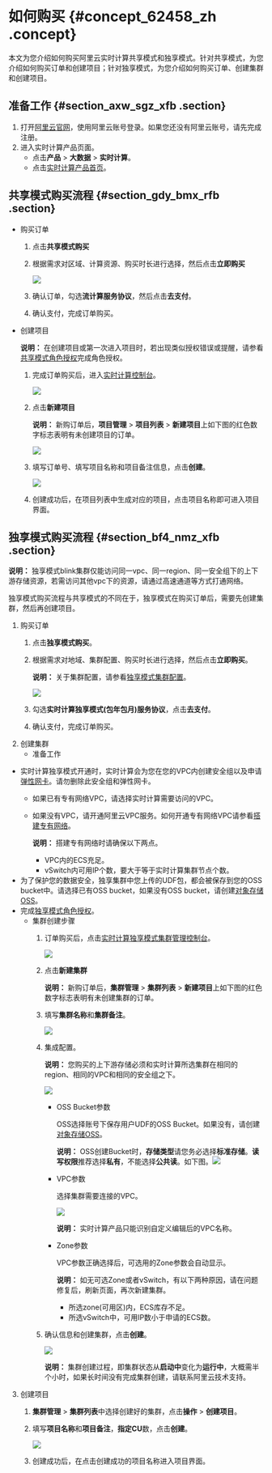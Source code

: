 # 如何购买 {#concept_62458_zh .concept}

本文为您介绍如何购买阿里云实时计算共享模式和独享模式。针对共享模式，为您介绍如何购买订单和创建项目；针对独享模式，为您介绍如何购买订单、创建集群和创建项目。

## 准备工作 {#section_axw_sgz_xfb .section}

1.  打开[阿里云官网](https://www.aliyun.com)，使用阿里云账号登录。如果您还没有阿里云账号，请先完成注册。
2.  进入实时计算产品页面。
    -   点击**产品** \> **大数据** \> **实时计算**。
    -   点击[实时计算产品首页](https://data.aliyun.com/product/sc?spm=5176.8142029.dataTechnology.3.2f366d3ed3LvmR)。

## 共享模式购买流程 {#section_gdy_bmx_rfb .section}

-   购买订单

    1.  点击**共享模式购买**
    2.  根据需求对区域、计算资源、购买时长进行选择，然后点击**立即购买**

        ![](http://static-aliyun-doc.oss-cn-hangzhou.aliyuncs.com/assets/img/40807/155073685621771_zh-CN.png)

    3.  确认订单，勾选**流计算服务协议**，然后点击**去支付**。
    4.  确认支付，完成订单购买。
-   创建项目

    **说明：** 在创建项目或第一次进入项目时，若出现类似授权错误或提醒，请参看[共享模式角色授权](cn.zh-CN/准备工作/共享模式角色授权.md#)完成角色授权。

    1.  完成订单购买后，进入[实时计算控制台](https://stream.console.aliyun.com)。

        ![](http://static-aliyun-doc.oss-cn-hangzhou.aliyuncs.com/assets/img/40807/155073685621774_zh-CN.png)

    2.  点击**新建项目**

        **说明：** 新购订单后，**项目管理** \> **项目列表** \> **新建项目**上如下图的红色数字标志表明有未创建项目的订单。

        ![](http://static-aliyun-doc.oss-cn-hangzhou.aliyuncs.com/assets/img/40807/155073685621775_zh-CN.png)

    3.  填写订单号、填写项目名称和项目备注信息，点击**创建**。

        ![](http://static-aliyun-doc.oss-cn-hangzhou.aliyuncs.com/assets/img/40807/155073685621776_zh-CN.png)

    4.  创建成功后，在项目列表中生成对应的项目，点击项目名称即可进入项目界面。

## 独享模式购买流程 {#section_bf4_nmz_xfb .section}

**说明：** 独享模式blink集群仅能访问同一vpc、同一region、同一安全组下的上下游存储资源，若需访问其他vpc下的资源，请通过高速通道等方式打通网络。

独享模式购买流程与共享模式的不同在于，独享模式在购买订单后，需要先创建集群，然后再创建项目。

1.  购买订单
    1.  点击**独享模式购买**。
    2.  根据需求对地域、集群配置、购买时长进行选择，然后点击**立即购买**。

        **说明：** 关于集群配置，请参看[独享模式集群配置](cn.zh-CN/准备工作/独享模式集群配置.md#)。

        ![](http://static-aliyun-doc.oss-cn-hangzhou.aliyuncs.com/assets/img/40807/155073685633090_zh-CN.png)

    3.  勾选**实时计算独享模式\(包年包月\)服务协议**，点击**去支付**。
    4.  确认支付，完成订单购买。
2.  创建集群
    -   准备工作

-   实时计算独享模式开通时，实时计算会为您在您的VPC内创建安全组以及申请[弹性网卡](https://help.aliyun.com/document_detail/58496.html?spm=a2c4g.11186623.2.17.13525aa36Z6Kg9)。请勿删除此安全组和弹性网卡。
    -   如果已有专有网络VPC，请选择实时计算需要访问的VPC。
    -   如果没有VPC，请开通阿里云VPC服务。如何开通专有网络VPC请参看[搭建专有网络](https://help.aliyun.com/document_detail/65430.html?spm=a2c4g.11186623.2.18.13525aa36Z6Kg9)。

        **说明：** 搭建专有网络时请确保以下两点。

        -   VPC内的ECS充足。
        -   vSwitch内可用IP个数，要大于等于实时计算集群节点个数。
-   为了保护您的数据安全，独享集群中您上传的UDF包，都会被保存到您的OSS bucket中。请选择已有OSS bucket，如果没有OSS bucket，请创建[对象存储OSS](https://www.aliyun.com/product/oss?spm=a2c4g.11186623.2.19.13525aa36Z6Kg9)。
-   完成[独享模式角色授权](https://help.aliyun.com/document_detail/98249.html)。
    -   集群创建步骤
        1.  订单购买后，点击[实时计算独享模式集群管理控制台](https://stream.console.aliyun.com)。

            ![](http://static-aliyun-doc.oss-cn-hangzhou.aliyuncs.com/assets/img/40807/155073685633095_zh-CN.png)

        2.  点击**新建集群**

            **说明：** 新购订单后，**集群管理** \> **集群列表** \> **新建项目**上如下图的红色数字标志表明有未创建集群的订单。

        3.  填写**集群名称**和**集群备注**。

            ![](http://static-aliyun-doc.oss-cn-hangzhou.aliyuncs.com/assets/img/40807/155073685733096_zh-CN.png)

        4.  集成配置。

            **说明：** 您购买的上下游存储必须和实时计算所选集群在相同的region、相同的VPC和相同的安全组之下。

            ![](http://static-aliyun-doc.oss-cn-hangzhou.aliyuncs.com/assets/img/40807/155073685733097_zh-CN.png)

            -   OSS Bucket参数

                OSS选择账号下保存用户UDF的OSS Bucket。如果没有，请创建[对象存储OSS](https://www.aliyun.com/product/oss?spm=a2c4g.11186623.2.24.13525aa36Z6Kg9)。

                **说明：** OSS创建Bucket时，**存储类型**请您务必选择**标准存储**。**读写权限**推荐选择**私有**，不能选择**公共读**。如下图。![](http://static-aliyun-doc.oss-cn-hangzhou.aliyuncs.com/assets/img/40807/155073685733098_zh-CN.png)

            -   VPC参数

                选择集群需要连接的VPC。

                ![](http://static-aliyun-doc.oss-cn-hangzhou.aliyuncs.com/assets/img/40807/155073685733836_zh-CN.png)

                **说明：** 实时计算产品只能识别自定义编辑后的VPC名称。

            -   Zone参数

                VPC参数正确选择后，可选用的Zone参数会自动显示。

                **说明：** 如无可选Zone或者vSwitch，有以下两种原因，请在问题修复后，刷新页面，再次新建集群。

                -   所选zone\(可用区\)内，ECS库存不足。
                -   所选vSwitch中，可用IP数小于申请的ECS数。
        5.  确认信息和创建集群，点击**创建**。

            ![](http://static-aliyun-doc.oss-cn-hangzhou.aliyuncs.com/assets/img/40807/155073685733099_zh-CN.png)

            **说明：** 集群创建过程，即集群状态从**启动中**变化为**运行中**，大概需半个小时，如果长时间没有完成集群创建，请联系阿里云技术支持。

3.  创建项目
    1.  **集群管理** \> **集群列表**中选择创建好的集群，点击**操作** \> **创建项目**。
    2.  填写**项目名称**和**项目备注**，**指定CU**数，点击**创建**。

        ![](http://static-aliyun-doc.oss-cn-hangzhou.aliyuncs.com/assets/img/40807/155073685733103_zh-CN.png)

    3.  创建成功后，在点击创建成功的项目名称进入项目界面。

